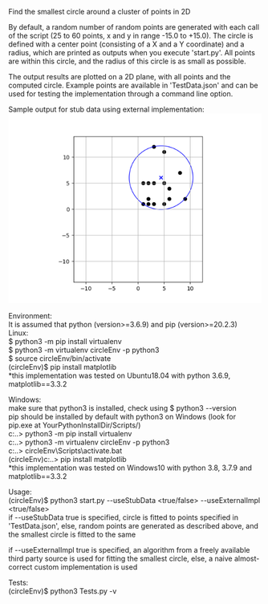 Find the smallest circle around a cluster of points in 2D

By default, a random number of random points are generated with each call of the script (25 to 60 points, x and y in range -15.0 to +15.0). The circle is defined with a center point (consisting of a X and a Y coordinate) and a radius, which are printed as outputs when you execute 'start.py'. All points are within this circle, and the radius of this circle is as small as possible.

The output results are plotted on a 2D plane, with all points and the computed circle. Example points are available in 'TestData.json' and can be used for testing the implementation through a command line option.


Sample output for stub data using external implementation: <br>
![Sample output for stub data using external implementation](sampleOutput.jpg)


Environment: <br>
It is assumed that python (version>=3.6.9) and pip (version>=20.2.3) <br>
Linux: <br>
$ python3 -m pip install virtualenv <br>
$ python3 -m virtualenv circleEnv -p python3 <br>
$ source circleEnv/bin/activate <br>
(circleEnv)$ pip install matplotlib <br>
*this implementation was tested on Ubuntu18.04 with python 3.6.9, matplotlib==3.3.2 <br>

Windows: <br>
make sure that python3 is installed, check using $ python3 --version <br>
pip should be installed by default with python3 on Windows (look for pip.exe at YourPythonInstallDir/Scripts/) <br>
c:..\> python3 -m pip install virtualenv <br>
c:..\> python3 -m virtualenv circleEnv -p python3 <br>
c:..\> circleEnv\Scripts\activate.bat <br>
(circleEnv)c:..\> pip install matplotlib <br>
*this implementation was tested on Windows10 with python 3.8, 3.7.9 and matplotlib==3.3.2 <br>

Usage: <br>
(circleEnv)$ python3 start.py --useStubData <true/false> --useExternalImpl <true/false> <br>
if --useStubData true is specified, circle is fitted to points specified in 'TestData.json', else, random points are generated as described above, and the smallest circle is fitted to the same <br>

if --useExternalImpl true is specified, an algorithm from a freely available third party source is used for fitting the smallest circle, else, a naive almost-correct custom implementation is used<br>

Tests: <br>
(circleEnv)$ python3 Tests.py -v <br>